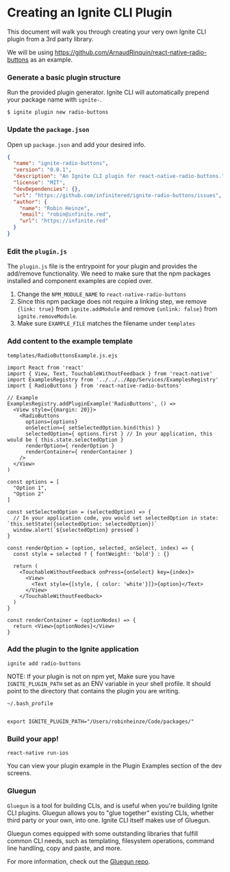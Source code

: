 # Creating an Ignite CLI Plugin

This document will walk you through creating your very own Ignite CLI plugin from a 3rd party library.

We will be using https://github.com/ArnaudRinquin/react-native-radio-buttons as an example.

### Generate a basic plugin structure


Run the provided plugin generator. Ignite CLI will automatically prepend your package name with `ignite-`.

```
$ ignite plugin new radio-buttons
```

### Update the `package.json`

Open up `package.json` and add your desired info.

```json
{
  "name": "ignite-radio-buttons",
  "version": "0.0.1",
  "description": "An Ignite CLI plugin for react-native-radio-buttons.",
  "license": "MIT",
  "devDependencies": {},
  "url": "https://github.com/infinitered/ignite-radio-buttons/issues",
  "author": {
    "name": "Robin Heinze",
    "email": "robin@infinite.red",
    "url": "https://infinite.red"
  }
}
```

### Edit the `plugin.js`

The `plugin.js` file is the entrypoint for your plugin and provides the add/remove functionality. We need to make sure that the npm packages installed and component examples are copied over.

1. Change the `NPM_MODULE_NAME` to `react-native-radio-buttons`
2. Since this npm package does not require a linking step, we remove `{link: true}` from `ignite.addModule` and remove `{unlink: false}` from `ignite.removeModule`.
3. Make sure `EXAMPLE_FILE` matches the filename under `templates`

### Add content to the example template

`templates/RadioButtonsExample.js.ejs`

```
import React from 'react'
import { View, Text, TouchableWithoutFeedback } from 'react-native'
import ExamplesRegistry from '../../../App/Services/ExamplesRegistry'
import { RadioButtons } from 'react-native-radio-buttons'

// Example
ExamplesRegistry.addPluginExample('RadioButtons', () =>
  <View style={{margin: 20}}>
    <RadioButtons
      options={options}
      onSelection={ setSelectedOption.bind(this) }
      selectedOption={ options.first } // In your application, this would be { this.state.selectedOption }
      renderOption={ renderOption }
      renderContainer={ renderContainer }
    />
  </View>
)

const options = [
  "Option 1",
  "Option 2"
]

const setSelectedOption = (selectedOption) => {
  // In your application code, you would set selectedOption in state: `this.setState({selectedOption: selectedOption})`
  window.alert(`${selectedOption} pressed`)
}

const renderOption = (option, selected, onSelect, index) => {
  const style = selected ? { fontWeight: 'bold'} : {}

  return (
    <TouchableWithoutFeedback onPress={onSelect} key={index}>
      <View>
        <Text style={[style, { color: 'white'}]}>{option}</Text>
      </View>
    </TouchableWithoutFeedback>
  )
}

const renderContainer = (optionNodes) => {
  return <View>{optionNodes}</View>
}

```

### Add the plugin to the Ignite application

```
ignite add radio-buttons
```

NOTE: If your plugin is not on npm yet, Make sure you have `IGNITE_PLUGIN_PATH` set as an ENV variable in your shell profile. It should point to the directory that contains the plugin you are writing.

```
~/.bash_profile


export IGNITE_PLUGIN_PATH="/Users/robinheinze/Code/packages/"
```

### Build your app!

```
react-native run-ios
```

You can view your plugin example in the Plugin Examples section of the dev screens.

### Gluegun

`Gluegun` is a tool for building CLIs, and is useful when you're building Ignite CLI
plugins. Gluegun allows you to "glue together" existing CLIs, whether third party
or your own, into one. Ignite CLI itself makes use of Gluegun.

Gluegun comes equipped with some outstanding libraries that fulfill common CLI
needs, such as templating, filesystem operations, command line handling, copy
and paste, and more.

For more information, check out the [Gluegun
repo](https://github.com/infinitered/gluegun).
